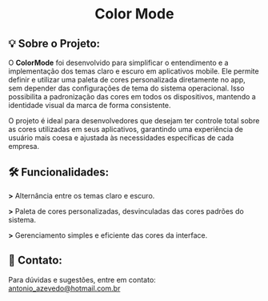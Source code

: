 # <h1 style align="center">Color Mode</h1>

## <h2>💡 Sobre o Projeto:</h2>
O <b>ColorMode</b> foi desenvolvido para simplificar o entendimento e a implementação dos temas claro e escuro em aplicativos mobile. Ele permite definir e utilizar uma paleta de cores personalizada diretamente no app, sem depender das configurações de tema do sistema operacional. Isso possibilita a padronização das cores em todos os dispositivos, mantendo a identidade visual da marca de forma consistente.

O projeto é ideal para desenvolvedores que desejam ter controle total sobre as cores utilizadas em seus aplicativos, garantindo uma experiência de usuário mais coesa e ajustada às necessidades específicas de cada empresa.

## <h2>🛠 Funcionalidades: </h2>
<p><b>></b> Alternância entre os temas claro e escuro.</p>
<p><b>></b> Paleta de cores personalizadas, desvinculadas das cores padrões do sistema.</p>
<p><b>></b> Gerenciamento simples e eficiente das cores da interface.</p>

## <h2>📧 Contato:</h2>
Para dúvidas e sugestões, entre em contato: antonio_azevedo@hotmail.com.br
